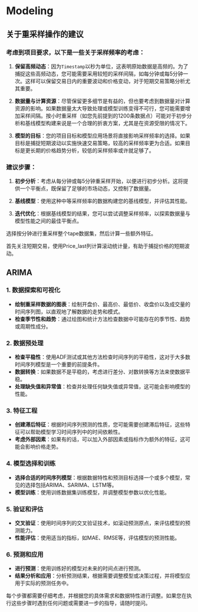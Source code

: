 # Modeling
## 关于重采样操作的建议
### 考虑到项目要求，以下是一些关于采样频率的考虑：

1. **保留高频动态**：因为`Timestamp`以秒为单位，这表明原始数据是高频的。为了捕捉这些高频动态，您可能需要采用较短的采样间隔，如每分钟或每5分钟一次。这样可以保留交易日内的重要波动和价格变动，对于短期交易策略分析尤其重要。

2. **数据量与计算资源**：尽管保留更多细节是有益的，但也要考虑到数据量对计算资源的影响。如果数据量太大导致处理或模型训练变得不可行，您可能需要增加采样间隔。按小时重采样（如您先前提到的1200条数据点）可能对于初步分析和基线模型构建来说是一个合理的折衷方案，尤其是在资源受限的情况下。

3. **模型的目标**：您的项目目标和模型应用场景将直接影响采样频率的选择。如果目标是捕捉短期波动以实施快速交易策略，较高的采样频率更为合适。如果目标是更长期的价格趋势分析，较低的采样频率或许就足够了。

### 建议步骤：

1. **初步分析**：考虑从每分钟或每5分钟重采样开始，以便进行初步分析。这将提供一个平衡点，既保留了足够的市场动态，又控制了数据量。

2. **基线模型**：使用这种中等采样频率的数据构建您的基线模型，并评估其性能。

3. **迭代优化**：根据基线模型的结果，您可以尝试调整采样频率，以探索数据量与模型性能之间的最佳平衡点。


选择按分钟进行重采样整个tape数据集，然后计算一些额外特征。

首先关注短期交易，使用Price_last列计算滚动统计量，有助于捕捉价格的短期波动。

## ARIMA

### 1. 数据探索和可视化
- **绘制重采样数据的图表**：绘制开盘价、最高价、最低价、收盘价以及成交量的时间序列图，以直观地了解数据的走势和模式。
- **检查季节性和趋势**：通过绘图和统计方法检查数据中可能存在的季节性、趋势或周期性成分。

### 2. 数据预处理
- **检查平稳性**：使用ADF测试或其他方法检查时间序列的平稳性，这对于大多数时间序列模型是一个重要的前提条件。
- **数据转换**：如果数据不是平稳的，考虑进行差分、对数转换等方法来使数据平稳。
- **处理缺失值和异常值**：检查并处理任何缺失值或异常值，这可能会影响模型的性能。

### 3. 特征工程
- **创建滞后特征**：根据时间序列预测的性质，您可能需要创建滞后特征，这些特征可以帮助模型学习时间序列中的时间依赖性。
- **考虑外部因素**：如果有的话，可以加入外部因素或指标作为额外的特征，这可能会影响价格走势。

### 4. 模型选择和训练
- **选择合适的时间序列模型**：根据数据特性和预测目标选择一个或多个模型，常见的选择包括ARIMA、SARIMA、LSTM等。
- **模型训练**：使用训练数据集训练模型，并调整模型参数以优化性能。

### 5. 验证和评估
- **交叉验证**：使用时间序列的交叉验证技术，如滚动预测原点，来评估模型的预测能力。
- **性能评估**：使用适当的指标，如MAE、RMSE等，评估模型的预测性能。

### 6. 预测和应用
- **进行预测**：使用训练好的模型对未来的时间点进行预测。
- **结果分析和应用**：分析预测结果，根据需要调整模型或决策过程，并将模型应用于实际的预测任务中。

每个步骤都需要仔细考虑，并根据您的具体需求和数据特性进行调整。如果您在执行这些步骤时遇到任何问题或需要进一步的指导，请随时提问。